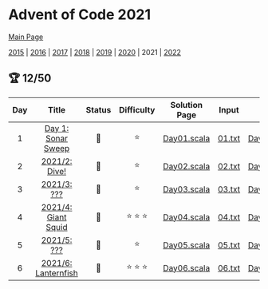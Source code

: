 

# Advent of Code 2021

[Main Page](https://adventofcode.com/2021)

[2015](/src/main/scala/advent_of_scala/2015/README.md) | [2016](/src/main/scala/advent_of_scala/2016/README.md) | [2017](/src/main/scala/advent_of_scala/2017/README.md) | [2018](/src/main/scala/advent_of_scala/2018/README.md) | [2019](/src/main/scala/advent_of_scala/2019/README.md) | [2020](/src/main/scala/advent_of_scala/2020/README.md) | 2021 | [2022](/src/main/scala/advent_of_scala/2022/README.md)

## :trophy: 12/50


| Day | Title | Status | Difficulty | Solution Page | Input | Test Page | Answer | Tags | 
| :---: | :------: | :---: | :---: | :---: | :---: | :---: | :---: | :---: |
| 1 | [Day 1: Sonar Sweep](https://adventofcode.com/2021/day/1) | :1st_place_medal: | :star:  | [Day01.scala](/src/main/scala/advent_of_scala/2021/Day01.scala) | [01.txt](/src/main/resources/inputs/2021/01.txt) | [Day01Suite.scala](/src/test/scala/advent_of_scala/2021/Day01Suite.scala) | (1139, 1103) | sequence |
| 2 | [2021/2: Dive!](https://adventofcode.com/2021/day/2) | :1st_place_medal: | :star:  | [Day02.scala](/src/main/scala/advent_of_scala/2021/Day02.scala) | [02.txt](/src/main/resources/inputs/2021/02.txt) | [Day02Suite.scala](/src/test/scala/advent_of_scala/2021/Day02Suite.scala) | (1_660_158, 1_604_592_846) | pattern-matching |
| 3 | [2021/3: ???](https://adventofcode.com/2021/day/3) | :1st_place_medal: | :star:  | [Day03.scala](/src/main/scala/advent_of_scala/2021/Day03.scala) | [03.txt](/src/main/resources/inputs/2021/03.txt) | [Day03Suite.scala](/src/test/scala/advent_of_scala/2021/Day03Suite.scala) | (1_540_244, 4_203_981) | vector,mutation,number-system |
| 4 | [2021/4: Giant Squid](https://adventofcode.com/2021/day/4) | :1st_place_medal: | :star: :star: :star:  | [Day04.scala](/src/main/scala/advent_of_scala/2021/Day04.scala) | [04.txt](/src/main/resources/inputs/2021/04.txt) | [Day04Suite.scala](/src/test/scala/advent_of_scala/2021/Day04Suite.scala) | (11_774, 4495) | parse-heavy,grid |
| 5 | [2021/5: ???](https://adventofcode.com/2021/day/5) | :1st_place_medal: | :star:  | [Day05.scala](/src/main/scala/advent_of_scala/2021/Day05.scala) | [05.txt](/src/main/resources/inputs/2021/05.txt) | [Day05Suite.scala](/src/test/scala/advent_of_scala/2021/Day05Suite.scala) | (4655, 20_500) | geometry,set |
| 6 | [2021/6: Lanternfish](https://adventofcode.com/2021/day/6) | :1st_place_medal: | :star: :star: :star:  | [Day06.scala](/src/main/scala/advent_of_scala/2021/Day06.scala) | [06.txt](/src/main/resources/inputs/2021/06.txt) | [Day06Suite.scala](/src/test/scala/advent_of_scala/2021/Day06Suite.scala) | (350_149, 1_590_327_954_513) | tabulation,large-number |

